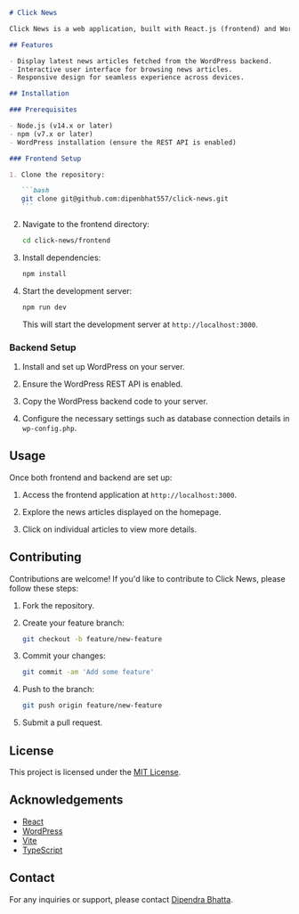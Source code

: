 ````markdown
# Click News

Click News is a web application, built with React.js (frontend) and WordPress (backend) to showcase news articles. The frontend is developed using TypeScript with Vite, while the backend utilizes WordPress as a headless CMS.

## Features

- Display latest news articles fetched from the WordPress backend.
- Interactive user interface for browsing news articles.
- Responsive design for seamless experience across devices.

## Installation

### Prerequisites

- Node.js (v14.x or later)
- npm (v7.x or later)
- WordPress installation (ensure the REST API is enabled)

### Frontend Setup

1. Clone the repository:

   ```bash
   git clone git@github.com:dipenbhat557/click-news.git
   ```
````

2. Navigate to the frontend directory:

   ```bash
   cd click-news/frontend
   ```

3. Install dependencies:

   ```bash
   npm install
   ```

4. Start the development server:

   ```bash
   npm run dev
   ```

   This will start the development server at `http://localhost:3000`.

### Backend Setup

1. Install and set up WordPress on your server.

2. Ensure the WordPress REST API is enabled.

3. Copy the WordPress backend code to your server.

4. Configure the necessary settings such as database connection details in `wp-config.php`.

## Usage

Once both frontend and backend are set up:

1. Access the frontend application at `http://localhost:3000`.

2. Explore the news articles displayed on the homepage.

3. Click on individual articles to view more details.

## Contributing

Contributions are welcome! If you'd like to contribute to Click News, please follow these steps:

1. Fork the repository.

2. Create your feature branch:

   ```bash
   git checkout -b feature/new-feature
   ```

3. Commit your changes:

   ```bash
   git commit -am 'Add some feature'
   ```

4. Push to the branch:

   ```bash
   git push origin feature/new-feature
   ```

5. Submit a pull request.

## License

This project is licensed under the [MIT License](LICENSE).

## Acknowledgements

- [React](https://reactjs.org/)
- [WordPress](https://wordpress.org/)
- [Vite](https://vitejs.dev/)
- [TypeScript](https://www.typescriptlang.org/)

## Contact

For any inquiries or support, please contact [Dipendra Bhatta](mailto:dipenbhat557@email.com).

```

```
